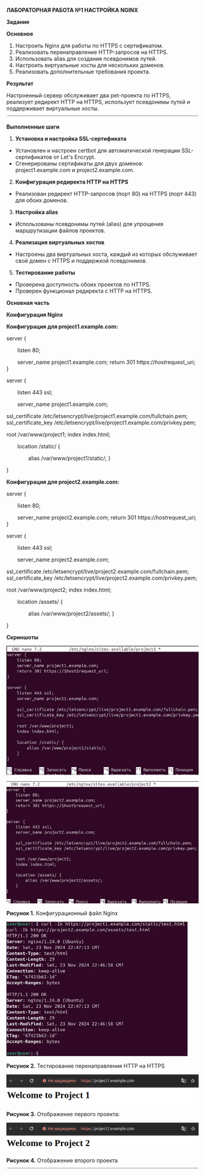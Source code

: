 **ЛАБОРАТОРНАЯ РАБОТА №1 НАСТРОЙКА NGINX** 

**Задание** 

**Основное** 

1. Настроить Nginx для работы по HTTPS с сертификатом. 
1. Реализовать перенаправление HTTP-запросов на HTTPS. 
1. Использовать alias для создания псевдонимов путей. 
1. Настроить виртуальные хосты для нескольких доменов. 
1. Реализовать дополнительные требования проекта. 

**Результат** 

Настроенный сервер обслуживает два pet-проекта по HTTPS, реализует редирект HTTP на HTTPS, использует псевдонимы путей и поддерживает виртуальные хосты. ![](Aspose.Words.0c9b463e-662d-4820-8aac-50db791a7838.001.png)

**Выполненные шаги** 

1. **Установка и настройка SSL-сертификата** 
- Установлен и настроен certbot для автоматической генерации SSL-сертификатов от Let's Encrypt. 
- Сгенерированы сертификаты для двух доменов: project1.example.com и project2.example.com. 
2. **Конфигурация редиректа HTTP на HTTPS** 
- Реализован редирект HTTP-запросов (порт 80) на HTTPS (порт 443) для обоих доменов. 
3. **Настройка alias** 
- Использованы псевдонимы путей (alias) для упрощения маршрутизации файлов проектов. 
4. **Реализация виртуальных хостов** 
- Настроены два виртуальных хоста, каждый из которых обслуживает свой домен с HTTPS и поддержкой псевдонимов. 
5. **Тестирование работы** 
- Проверена доступность обоих проектов по HTTPS. 
- Проверен функционал редиректа с HTTP на HTTPS. 

**Основная часть** 

**Конфигурация Nginx** 

**Конфигурация для project1.example.com:** 

server {

`    `listen 80; 

`    `server\_name project1.example.com;     return 301 https://$host$request\_uri; } 

server { 

`    `listen 443 ssl; 

`    `server\_name project1.example.com; 

ssl\_certificate /etc/letsencrypt/live/project1.example.com/fullchain.pem; ssl\_certificate\_key /etc/letsencrypt/live/project1.example.com/privkey.pem; 

root /var/www/project1; index index.html; 

`    `location /static/ { 

`        `alias /var/www/project1/static/;     } 

} 

**Конфигурация для project2.example.com:** 

server {

`    `listen 80; 

`    `server\_name project2.example.com;     return 301 https://$host$request\_uri; } 

server { 

`    `listen 443 ssl; 

`    `server\_name project2.example.com; 

ssl\_certificate /etc/letsencrypt/live/project2.example.com/fullchain.pem; ssl\_certificate\_key /etc/letsencrypt/live/project2.example.com/privkey.pem; 

root /var/www/project2; index index.html; 

`    `location /assets/ { 

`        `alias /var/www/project2/assets/;     } 

} 

**Скриншоты** 

![](Aspose.Words.0c9b463e-662d-4820-8aac-50db791a7838.004.jpeg)

![](Aspose.Words.0c9b463e-662d-4820-8aac-50db791a7838.005.jpeg)

**Рисунок 1.** Конфигурационный файл Nginx 

![](Aspose.Words.0c9b463e-662d-4820-8aac-50db791a7838.006.jpeg)

**Рисунок 2.** Тестирование перенаправления HTTP на HTTPS 

![](Aspose.Words.0c9b463e-662d-4820-8aac-50db791a7838.007.png)

**Рисунок 3.** Отображение первого проекта: 

![](Aspose.Words.0c9b463e-662d-4820-8aac-50db791a7838.008.png)

**Рисунок 4.** Отображение второго проекта ![](Aspose.Words.0c9b463e-662d-4820-8aac-50db791a7838.009.png)
